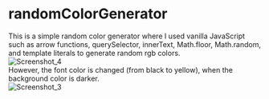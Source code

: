 # randomColorGenerator
This is a simple random color generator where I used vanilla JavaScript such as arrow functions, querySelector, innerText, Math.floor, Math.random, and template literals to generate random rgb colors.<br>
![Screenshot_4](https://user-images.githubusercontent.com/104591440/195346675-682e19ac-a992-48d7-9807-493b276bf678.png)<br>
However, the font color is changed (from black to yellow), when the background color is darker.<br>
![Screenshot_3](https://user-images.githubusercontent.com/104591440/195346572-ddb75f17-2bbf-449e-b209-6b4e5c3e074e.png)

